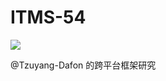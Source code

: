 # ITMS-54

[![](https://img.shields.io/badge/ITMS--54-%E8%B7%A8%E5%B9%B3%E5%8F%B0%E6%A1%86%E6%9E%B6%E7%A0%94%E7%A9%B6-blue?logo=jira)](https://zerozero.atlassian.net/browse/ITMS-54)

@Tzuyang-Dafon 的跨平台框架研究
